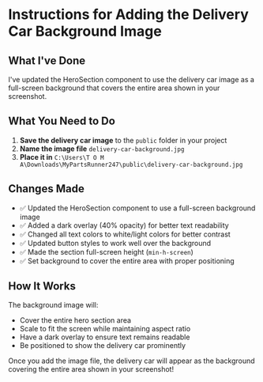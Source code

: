 # Instructions for Adding the Delivery Car Background Image

## What I've Done
I've updated the HeroSection component to use the delivery car image as a full-screen background that covers the entire area shown in your screenshot.

## What You Need to Do
1. **Save the delivery car image** to the `public` folder in your project
2. **Name the image file** `delivery-car-background.jpg`
3. **Place it in** `C:\Users\T O M A\Downloads\MyPartsRunner247\public\delivery-car-background.jpg`

## Changes Made
- ✅ Updated the HeroSection component to use a full-screen background image
- ✅ Added a dark overlay (40% opacity) for better text readability
- ✅ Changed all text colors to white/light colors for better contrast
- ✅ Updated button styles to work well over the background
- ✅ Made the section full-screen height (`min-h-screen`)
- ✅ Set background to cover the entire area with proper positioning

## How It Works
The background image will:
- Cover the entire hero section area
- Scale to fit the screen while maintaining aspect ratio
- Have a dark overlay to ensure text remains readable
- Be positioned to show the delivery car prominently

Once you add the image file, the delivery car will appear as the background covering the entire area shown in your screenshot!
